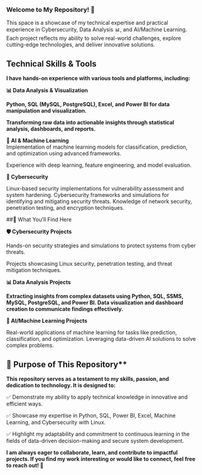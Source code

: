 
### Welcome to My Repository! 🚀


This space is a showcase of my technical expertise and practical experience in Cybersecurity, Data Analysis 📊, and AI/Machine Learning. Each project reflects my ability to solve real-world challenges, explore cutting-edge technologies, and deliver innovative solutions.

## Technical Skills & Tools

**I have hands-on experience with various tools and platforms, including:**

**📊 Data Analysis & Visualization**

**Python, SQL (MySQL, PostgreSQL), Excel, and Power BI for data manipulation and visualization.**

**Transforming raw data into actionable insights through statistical analysis, dashboards, and reports.**  


**🤖 AI & Machine Learning**  
Implementation of machine learning models for classification, prediction, and optimization using advanced frameworks.

Experience with deep learning, feature engineering, and model evaluation.

**🔐 Cybersecurity**

Linux-based security implementations for vulnerability assessment and system hardening.
Cybersecurity frameworks and simulations for identifying and mitigating security threats.
Knowledge of network security, penetration testing, and encryption techniques.

##📂 What You’ll Find Here

**🛡 Cybersecurity Projects**

Hands-on security strategies and simulations to protect systems from cyber threats.


Projects showcasing Linux security, penetration testing, and threat mitigation techniques.

**📊 Data Analysis Projects**

**Extracting insights from complex datasets using Python, SQL, SSMS, MySQL, PostgreSQL, and Power BI.
Data visualization and dashboard creation to communicate findings effectively.**

**🤖 AI/Machine Learning Projects**

Real-world applications of machine learning for tasks like prediction, classification, and optimization.
Leveraging data-driven AI solutions to solve complex problems.

## 🎯 Purpose of This Repository**

**This repository serves as a testament to my skills, passion, and dedication to technology. It is designed to:**

✅ Demonstrate my ability to apply technical knowledge in innovative and efficient ways.

✅ Showcase my expertise in Python, SQL, Power BI, Excel, Machine Learning, and Cybersecurity with Linux.

✅ Highlight my adaptability and commitment to continuous learning in the fields of data-driven decision-making and secure system development.

**I am always eager to collaborate, learn, and contribute to impactful projects. If you find my work interesting or would like to connect, feel free to reach out! 🚀**
